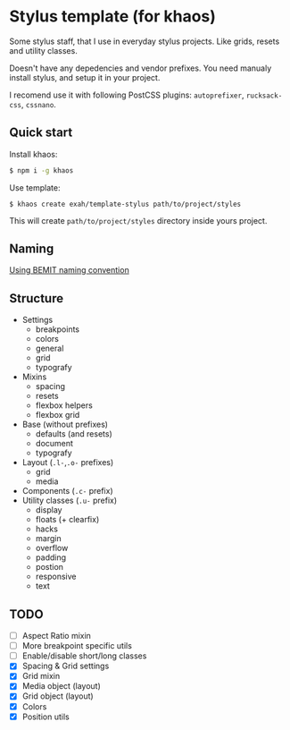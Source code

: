 # Stylus template (for khaos)

Some stylus staff, that I use in everyday stylus projects. Like grids, resets and utility classes.

Doesn't have any depedencies and vendor prefixes. You need manualy install stylus, and setup it in your project.

I recomend use it with following PostCSS plugins: `autoprefixer`, `rucksack-css`, `cssnano`.


## Quick start

Install khaos:

```sh
$ npm i -g khaos
```

Use template:

```
$ khaos create exah/template-stylus path/to/project/styles
```

This will create `path/to/project/styles` directory inside yours project.


## Naming

[Using BEMIT naming convention](http://csswizardry.com/2015/08/bemit-taking-the-bem-naming-convention-a-step-further/)


## Structure

- Settings
    - breakpoints
    - colors
    - general
    - grid
    - typografy
- Mixins
    - spacing
    - resets
    - flexbox helpers
    - flexbox grid
- Base (without prefixes)
    - defaults (and resets)
    - document
    - typografy
- Layout (`.l-`,`.o-` prefixes)
    - grid
    - media
- Components (`.c-` prefix)
- Utility classes (`.u-` prefix)
    - display
    - floats (+ clearfix)
    - hacks
    - margin
    - overflow
    - padding
    - postion
    - responsive
    - text


## TODO

- [ ] Aspect Ratio mixin
- [ ] More breakpoint specific utils
- [ ] Enable/disable short/long classes
- [x] Spacing & Grid settings
- [x] Grid mixin
- [x] Media object (layout)
- [x] Grid object (layout)
- [x] Colors
- [x] Position utils
